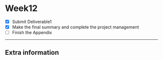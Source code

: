 # Week12
- [x] Submit Deliverable1
- [x] Make the final summary and complete the project management
- [ ] Finish the Appendix
---
## Extra information
